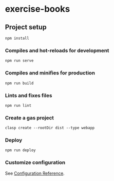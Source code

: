 # exercise-books

## Project setup
```
npm install
```

### Compiles and hot-reloads for development
```
npm run serve
```

### Compiles and minifies for production
```
npm run build
```

### Lints and fixes files
```
npm run lint
```

### Create a gas project
```
clasp create --rootDir dist --type webapp
```

### Deploy
```
npm run deploy
```

### Customize configuration
See [Configuration Reference](https://cli.vuejs.org/config/).

